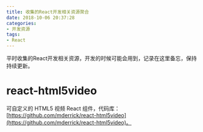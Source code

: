 ```yaml
---
title: 收集的React开发相关资源聚合
date: 2018-10-06 20:37:28
categories:
- 开发资源
tags:
- React
---
```

平时收集的React开发相关资源，开发的时候可能会用到，记录在这里备忘，保持持续更新。

# react-html5video
可自定义的 HTML5 视频 React 组件，代码库：[https://github.com/mderrick/react-html5video](https://github.com/mderrick/react-html5video)。

